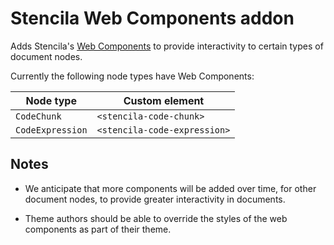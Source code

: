 # Stencila Web Components addon

Adds Stencila's [Web Components](https://github.com/stencila/designa/tree/master/packages/components) to provide interactivity to certain types of document nodes.

Currently the following node types have Web Components:

| Node type        | Custom element               |
| ---------------- | ---------------------------- |
| `CodeChunk`      | `<stencila-code-chunk>`      |
| `CodeExpression` | `<stencila-code-expression>` |

## Notes

- We anticipate that more components will be added over time, for other document nodes, to provide greater interactivity in documents.

- Theme authors should be able to override the styles of the web components as part of their theme.
